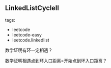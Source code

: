 ## LinkedListCycleII

tags: 
- leetcode 
- leetcode-easy
- leetcode.linkedlist

数学证明有环一定相遇？

数学证明相遇点到环入口距离=开始点到环入口距离？